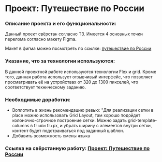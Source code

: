 # Проект: Путешествие по России

### Описание проекта и его функциональности:

Данный проект свёрстан согласно ТЗ. Имеется 4 основных точки перелома согласно макету Figma.

Макет в фигма можно посмотреть по ссылке: [путешествие по России](https://www.figma.com/file/5S2WSbEFL6awjVWJ0NWL8Q/Sprint-3_-Russia-_-desktop-%2B-mobile?node-id=28503%3A0)

### Указание, что за технологии используются:

В данной проектной работе используются технологии Flex и grid. Кроме того, данная работа использует отзывчивый интерфейс, что позволяет просматривать её на устройствах от 320 до 1300 пикселей, что соответствует техническому заданию.

### Необходимые доработки:
* Воплотить в жизнь рекомендацию ревью: "Для реализации сетки в place можно использовать Grid Layout, там хорошо подойдет колоночно-строчное построение сетки. Можно задать grid-template-columns в fr или fr+px, и убрать ширину с элементов внутри сетки, контент будет подстраиваться под заданный шаблон.
* Добавить возможность смены языка

### Ссылка на свёрстанную работу:   [Проект: Путешествие по России](https://nikolaydolgov.github.io/russian-travel/index.html)
